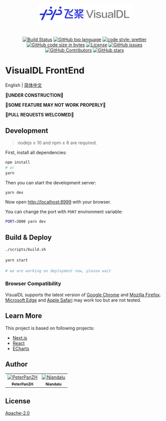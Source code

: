 <p align="center">
    <img align="center" style="width:60%" src="https://raw.githubusercontent.com/PaddlePaddle/VisualDL/develop/frontend/public/images/logo-visualdl.svg" />
</p>
<br />

<p align="center">
    <a href="https://travis-ci.org/PaddlePaddle/VisualDL"><img src="https://img.shields.io/travis/PaddlePaddle/VisualDL?style=flat-square" alt="Build Status" /></a>
    <a href="https://github.com/PaddlePaddle/VisualDL"><img src="https://img.shields.io/github/languages/top/PaddlePaddle/VisualDL?style=flat-square" alt="GitHub top language" /></a>
    <a href="https://github.com/prettier/prettier"><img src="https://img.shields.io/badge/code_style-prettier-ff69b4.svg?style=flat-square" alt="code style: prettier" /></a>
    <a href="https://github.com/PaddlePaddle/VisualDL"><img src="https://img.shields.io/github/languages/code-size/PaddlePaddle/VisualDL?style=flat-square" alt="GitHub code size in bytes" /></a>
    <a href="https://github.com/PaddlePaddle/VisualDL/blob/develop/LICENSE"><img src="https://img.shields.io/github/license/PaddlePaddle/VisualDL?style=flat-square" alt="License" /></a>
    <a href="https://github.com/PaddlePaddle/VisualDL/issues"><img src="https://img.shields.io/github/issues/PaddlePaddle/VisualDL?style=flat-square" alt="GitHub issues" /></a>
    <a href="https://github.com/PaddlePaddle/VisualDL/graphs/contributors"><img src="https://img.shields.io/github/contributors/PaddlePaddle/VisualDL?style=flat-square" alt="GitHub Contributors" /></a>
    <a href="https://github.com/PaddlePaddle/VisualDL/stargazers"><img src="https://img.shields.io/github/stars/PaddlePaddle/VisualDL?style=social" alt="GitHub stars" /></a>
</p>

# VisualDL FrontEnd

English | [简体中文](https://github.com/PaddlePaddle/VisualDL/blob/develop/frontend/README_cn.md)

**🚧UNDER CONSTRUCTION🚧**

**🚧SOME FEATURE MAY NOT WORK PROPERLY🚧**

**🚧PULL REQUESTS WELCOMED🚧**

## Development

> nodejs ≥ 10 and npm ≥ 6 are required.

First, install all dependencies:

```bash
npm install
# or
yarn
```

Then you can start the development server:

```bash
yarn dev
```

Now open [http://localhost:8999](http://localhost:8999) with your browser.

You can change the port with `PORT` environment variable:

```bash
PORT=3000 yarn dev
```

## Build & Deploy

```bash
./scripts/build.sh

yarn start

# we are working on deployment now, please wait
```

### Browser Compatibility

VisualDL supports the latest version of [Google Chrome](https://www.google.com/chrome/) and [Mozilla Firefox](https://www.mozilla.org/). [Microsoft Edge](https://www.microsoft.com/edge) and [Apple Safari](https://www.apple.com/safari/) may work too but are not tested.

## Learn More

This project is based on following projects:

- [Next.js](https://nextjs.org/)
- [React](https://reactjs.org/)
- [ECharts](https://echarts.apache.org/)

## Author
<table><tr><td align="center"><a href="https://github.com/PeterPanZH"><img src="https://avatars0.githubusercontent.com/u/3366499?s=460&v=4" width="120px;" alt="PeterPanZH"/><br /><sub><b>PeterPanZH</b></sub></a></td><td align="center"><a href="https://github.com/Niandalu"><img src="https://avatars1.githubusercontent.com/u/6406875?s=460&v=4" width="120px;" alt="Niandalu"/><br /><sub><b>Niandalu</b></sub></a></td></tr></table>

## License

[Apache-2.0](https://github.com/PaddlePaddle/VisualDL/blob/develop/LICENSE)
